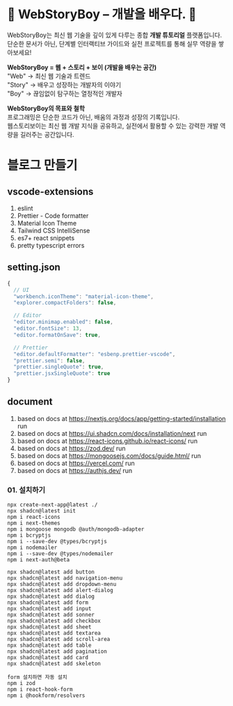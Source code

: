 # 🌟 WebStoryBoy – 개발을 배우다. 🌟

WebStoryBoy는 최신 웹 기술을 깊이 있게 다루는 종합 <b>개발 튜토리얼</b> 플랫폼입니다.  
단순한 문서가 아닌, 단계별 인터랙티브 가이드와 실전 프로젝트를 통해 실무 역량을 쌓아보세요!

**WebStoryBoy = 웹 + 스토리 + 보이 (개발을 배우는 공간)**  
"Web" → 최신 웹 기술과 트렌드  
"Story" → 배우고 성장하는 개발자의 이야기  
"Boy" → 끊임없이 탐구하는 열정적인 개발자

**WebStoryBoy의 목표와 철학**  
프로그래밍은 단순한 코드가 아닌, 배움의 과정과 성장의 기록입니다.  
웹스토리보이는 최신 웹 개발 지식을 공유하고, 실전에서 활용할 수 있는 강력한 개발 역량을 길러주는 공간입니다.

# 블로그 만들기

## vscode-extensions

1.  eslint
2.  Prettier - Code formatter
3.  Material Icon Theme
4.  Tailwind CSS IntelliSense
5.  es7+ react snippets
6.  pretty typescript errors

## setting.json

```js
{
  // UI
  "workbench.iconTheme": "material-icon-theme",
  "explorer.compactFolders": false,

  // Editor
  "editor.minimap.enabled": false,
  "editor.fontSize": 13,
  "editor.formatOnSave": true,

  // Prettier
  "editor.defaultFormatter": "esbenp.prettier-vscode",
  "prettier.semi": false,
  "prettier.singleQuote": true,
  "prettier.jsxSingleQuote": true
}
```

## document

1. based on docs at https://nextjs.org/docs/app/getting-started/installation run
2. based on docs at https://ui.shadcn.com/docs/installation/next run
3. based on docs at https://react-icons.github.io/react-icons/ run
4. based on docs at https://zod.dev/ run
5. based on docs at https://mongoosejs.com/docs/guide.html/ run
6. based on docs at https://vercel.com/ run
7. based on docs at https://authjs.dev/ run

### 01. 설치하기

```
npx create-next-app@latest ./
npx shadcn@latest init
npm i react-icons
npm i next-themes
npm i mongoose mongodb @auth/mongodb-adapter
npm i bcryptjs
npm i --save-dev @types/bcryptjs
npm i nodemailer
npm i --save-dev @types/nodemailer
npm i next-auth@beta
```

```
npx shadcn@latest add button
npx shadcn@latest add navigation-menu
npx shadcn@latest add dropdown-menu
npx shadcn@latest add alert-dialog
npx shadcn@latest add dialog
npx shadcn@latest add form
npx shadcn@latest add input
npx shadcn@latest add sonner
npx shadcn@latest add checkbox
npx shadcn@latest add sheet
npx shadcn@latest add textarea
npx shadcn@latest add scroll-area
npx shadcn@latest add table
npx shadcn@latest add pagination
npx shadcn@latest add card
npx shadcn@latest add skeleton
```

```
form 설치하면 자동 설치
npm i zod
npm i react-hook-form
npm i @hookform/resolvers
```
